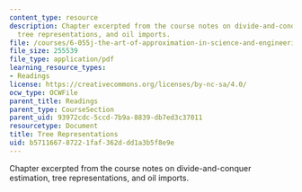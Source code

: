 ```yaml
---
content_type: resource
description: Chapter excerpted from the course notes on divide-and-conquer estimation,
  tree representations, and oil imports.
file: /courses/6-055j-the-art-of-approximation-in-science-and-engineering-spring-2008/b571166787221faf362ddd1a3b5f8e9e_feb08a.pdf
file_size: 255539
file_type: application/pdf
learning_resource_types:
- Readings
license: https://creativecommons.org/licenses/by-nc-sa/4.0/
ocw_type: OCWFile
parent_title: Readings
parent_type: CourseSection
parent_uid: 93972cdc-5ccd-7b9a-8839-db7ed3c37011
resourcetype: Document
title: Tree Representations
uid: b5711667-8722-1faf-362d-dd1a3b5f8e9e
---
```

Chapter excerpted from the course notes on divide-and-conquer estimation, tree representations, and oil imports.